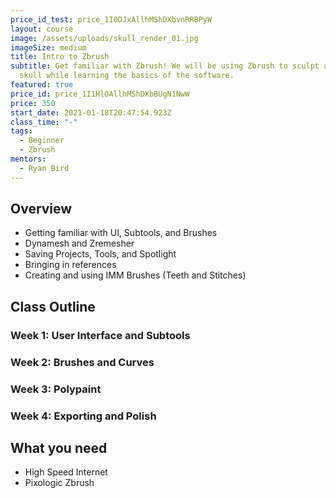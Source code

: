 ```yaml
---
price_id_test: price_1I0DJxAllhMShDXbvnRRBPyW
layout: course
image: /assets/uploads/skull_render_01.jpg
imageSize: medium
title: Intro to Zbrush
subtitle: Get familiar with Zbrush! We will be using Zbrush to sculpt a cartoony
  skull while learning the basics of the software.
featured: true
price_id: price_1I1HlOAllhMShDXbBUgN1NwW
price: 350
start_date: 2021-01-18T20:47:54.923Z
class_time: "-"
tags:
  - Beginner
  - Zbrush
mentors:
  - Ryan Bird
---
```

## Overview

* Getting familiar with UI, Subtools, and Brushes
* Dynamesh and Zremesher
* Saving Projects, Tools, and Spotlight
* Bringing in references
* Creating and using IMM Brushes (Teeth and Stitches)

## Class Outline

### Week 1: User Interface and Subtools

### Week 2: Brushes and Curves

### Week 3: Polypaint

### Week 4: Exporting and Polish

## What you need

* High Speed Internet
* [](https://www.blender.org/)Pixologic Zbrush